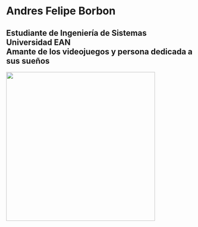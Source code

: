 <h1>
    Andres Felipe Borbon
</h1>
<h2>
  Estudiante de Ingeniería de Sistemas
<br>
  Universidad EAN
<br>
  Amante de los videojuegos y persona dedicada a sus sueños
</h2>
<img src="https://i.pinimg.com/564x/0f/04/ac/0f04ac135a8d6db96514bd97261c1c97.jpg"
     width="400"
     height="400">
